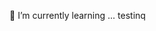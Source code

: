  🌱 I’m currently learning ... testinq 
<!---
samozwanec/samozwanec is a ✨ special ✨ repository because its `README.md` (this file) appears on your GitHub profile.
You can click the Preview link to take a look at your changes.
--->
